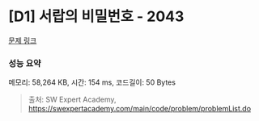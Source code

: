 # [D1] 서랍의 비밀번호 - 2043 

[문제 링크](https://swexpertacademy.com/main/code/problem/problemDetail.do?contestProbId=AV5QJ_8KAx8DFAUq) 

### 성능 요약

메모리: 58,264 KB, 시간: 154 ms, 코드길이: 50 Bytes



> 출처: SW Expert Academy, https://swexpertacademy.com/main/code/problem/problemList.do